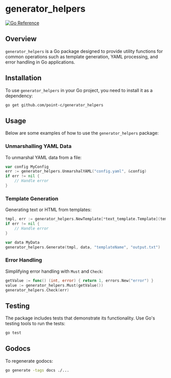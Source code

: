 # generator_helpers

[![Go Reference](https://img.shields.io/badge/godoc-reference-%23007d9c.svg)](https://point-c.github.io/generator_helpers)

## Overview

`generator_helpers` is a Go package designed to provide utility functions for common operations such as template generation, YAML processing, and error handling in Go applications.

## Installation

To use `generator_helpers` in your Go project, you need to install it as a dependency:

```bash
go get github.com/point-c/generator_helpers
```

## Usage

Below are some examples of how to use the `generator_helpers` package:

### Unmarshalling YAML Data

To unmarshal YAML data from a file:

```go
var config MyConfig
err := generator_helpers.UnmarshalYAML("config.yaml", &config)
if err != nil {
    // Handle error
}
```

### Template Generation

Generating text or HTML from templates:

```go
tmpl, err := generator_helpers.NewTemplate[*text_template.Template](templateFS, funcs)
if err != nil {
    // Handle error
}

var data MyData
generator_helpers.Generate(tmpl, data, "templateName", "output.txt")
```

### Error Handling

Simplifying error handling with `Must` and `Check`:

```go
getValue := func() (int, error) { return 1, errors.New("error") }
value := generator_helpers.Must(getValue())
generator_helpers.Check(err)
```

## Testing

The package includes tests that demonstrate its functionality. Use Go's testing tools to run the tests:

```bash
go test
```

## Godocs

To regenerate godocs:

```bash
go generate -tags docs ./...
```
